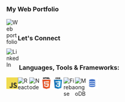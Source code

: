 <!-- ### About Me -->
### My Web Portfolio
[<img align="left" alt="Web portfolio" width="30px" src="https://user-images.githubusercontent.com/58869791/109558019-b9232e00-7a8d-11eb-9ca9-85274fd40acc.png" />][webprofile]
</br>

<!---
### My Web Portfolio
[<img align="left" alt="Web portfolio" width="30px" src="https://user-images.githubusercontent.com/58869791/109558019-b9232e00-7a8d-11eb-9ca9-85274fd40acc.png" />][webprofile]
</br>
--->

### Let's Connect

[<img align="left" alt="LinkedIn" width="33px" src="https://user-images.githubusercontent.com/58869791/109557731-55990080-7a8d-11eb-85f2-11607016cfe2.png" />][linkedin]

</br>

### Languages, Tools & Frameworks:
<!---<img align="left" alt="Java" width="30px" src="https://cdn.vox-cdn.com/thumbor/-KCcGWaFIBC2YlTyt2V_875JI9M=/43x0:593x367/1400x1400/filters:focal(43x0:593x367):format(jpeg)/cdn.vox-cdn.com/uploads/chorus_image/image/48667835/dbgxt2rvpd26udoyzcqn.0.0.jpg"/>--->
<!---<img align="left" alt="C" width="30px" src="https://cdn.iconscout.com/icon/free/png-64/c-58-1175247.png"/>--->
<!---<img align="left" alt="C++" width="30px" src="https://img.stackshare.io/service/1049/cplusplus.png"/>--->
<img align="left" alt="JavaScript" width="30px" src="https://raw.githubusercontent.com/github/explore/80688e429a7d4ef2fca1e82350fe8e3517d3494d/topics/javascript/javascript.png"/>
<img align="left" alt="React" width="30px" src="https://img.stackshare.io/service/1020/OYIaJ1KK.png"/>
<!---<img align="left" alt="React Native" width="30px" src="https://img.stackshare.io/service/2699/KoK6gHzp.jpg"/>--->
<!---<img align="left" alt="Vue" width="30px" src="https://user-images.githubusercontent.com/58869791/121575165-e6ac3b80-c9db-11eb-900e-30ea83b69041.png"/>--->
<img align="left" alt="Node" width="30px" src="https://img.stackshare.io/service/1011/n1JRsFeB_400x400.png"/>
<!---<img align="left" alt="Android Studio" width="30px" src="https://img.stackshare.io/service/1447/AyreX9yf.jpeg"/>--->
<img align="left" alt="HTML5" width="30px" src="https://raw.githubusercontent.com/github/explore/80688e429a7d4ef2fca1e82350fe8e3517d3494d/topics/html/html.png"/>
<img align="left" alt="CSS3" width="30px" src="https://raw.githubusercontent.com/github/explore/80688e429a7d4ef2fca1e82350fe8e3517d3494d/topics/css/css.png"/>
<img align="left" alt="Firebase" width="30px" src="https://img.stackshare.io/service/116/cZLxNFZS.jpg"/>
<img align="left" alt="MongoDB" width="30px" src="https://img.stackshare.io/service/1030/leaf-360x360.png"/>
<img align="left" alt="SQL" width="30px" src="https://raw.githubusercontent.com/github/explore/80688e429a7d4ef2fca1e82350fe8e3517d3494d/topics/sql/sql.png"/>
<!---<img align="left" alt="GitLab" width="30px" src="https://user-images.githubusercontent.com/58869791/121922200-95a78a80-ccee-11eb-9efe-b2a3ec205335.jpg"/>--->






[linkedin]: https://www.linkedin.com/in/rivera-jason/
[webprofile]: https://www.jasonrivera.xyz/
